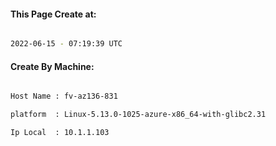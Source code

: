 
   
#### This Page Create at:

```bash

2022-06-15 - 07:19:39 UTC

```

#### Create By Machine:

```bash

Host Name : fv-az136-831

platform  : Linux-5.13.0-1025-azure-x86_64-with-glibc2.31

Ip Local  : 10.1.1.103

```

